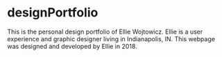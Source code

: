 # designPortfolio
This is the personal design portfolio of Ellie Wojtowicz. Ellie is a user experience and graphic designer living in Indianapolis, IN. This webpage was designed and developed by Ellie in 2018.
